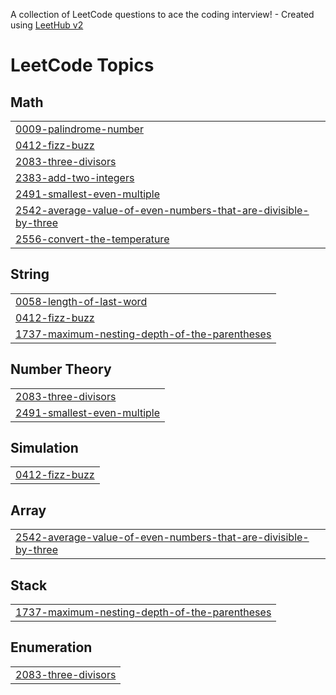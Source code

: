 A collection of LeetCode questions to ace the coding interview! - Created using [LeetHub v2](https://github.com/arunbhardwaj/LeetHub-2.0)
<!---LeetCode Topics Start-->
# LeetCode Topics
## Math
|  |
| ------- |
| [0009-palindrome-number](https://github.com/NaveenThomas21/leet-code/tree/master/0009-palindrome-number) |
| [0412-fizz-buzz](https://github.com/NaveenThomas21/leet-code/tree/master/0412-fizz-buzz) |
| [2083-three-divisors](https://github.com/NaveenThomas21/leet-code/tree/master/2083-three-divisors) |
| [2383-add-two-integers](https://github.com/NaveenThomas21/leet-code/tree/master/2383-add-two-integers) |
| [2491-smallest-even-multiple](https://github.com/NaveenThomas21/leet-code/tree/master/2491-smallest-even-multiple) |
| [2542-average-value-of-even-numbers-that-are-divisible-by-three](https://github.com/NaveenThomas21/leet-code/tree/master/2542-average-value-of-even-numbers-that-are-divisible-by-three) |
| [2556-convert-the-temperature](https://github.com/NaveenThomas21/leet-code/tree/master/2556-convert-the-temperature) |
## String
|  |
| ------- |
| [0058-length-of-last-word](https://github.com/NaveenThomas21/leet-code/tree/master/0058-length-of-last-word) |
| [0412-fizz-buzz](https://github.com/NaveenThomas21/leet-code/tree/master/0412-fizz-buzz) |
| [1737-maximum-nesting-depth-of-the-parentheses](https://github.com/NaveenThomas21/leet-code/tree/master/1737-maximum-nesting-depth-of-the-parentheses) |
## Number Theory
|  |
| ------- |
| [2083-three-divisors](https://github.com/NaveenThomas21/leet-code/tree/master/2083-three-divisors) |
| [2491-smallest-even-multiple](https://github.com/NaveenThomas21/leet-code/tree/master/2491-smallest-even-multiple) |
## Simulation
|  |
| ------- |
| [0412-fizz-buzz](https://github.com/NaveenThomas21/leet-code/tree/master/0412-fizz-buzz) |
## Array
|  |
| ------- |
| [2542-average-value-of-even-numbers-that-are-divisible-by-three](https://github.com/NaveenThomas21/leet-code/tree/master/2542-average-value-of-even-numbers-that-are-divisible-by-three) |
## Stack
|  |
| ------- |
| [1737-maximum-nesting-depth-of-the-parentheses](https://github.com/NaveenThomas21/leet-code/tree/master/1737-maximum-nesting-depth-of-the-parentheses) |
## Enumeration
|  |
| ------- |
| [2083-three-divisors](https://github.com/NaveenThomas21/leet-code/tree/master/2083-three-divisors) |
<!---LeetCode Topics End-->
